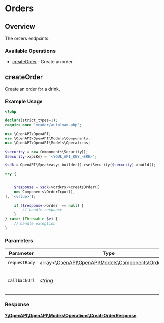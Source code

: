 # Orders


## Overview

The orders endpoints.

### Available Operations

* [createOrder](#createorder) - Create an order.

## createOrder

Create an order for a drink.

### Example Usage

```php
<?php

declare(strict_types=1);
require_once 'vendor/autoload.php';

use \OpenAPI\OpenAPI;
use \OpenAPI\OpenAPI\Models\Components;
use \OpenAPI\OpenAPI\Models\Operations;

$security = new Components\Security();
$security->apiKey = '<YOUR_API_KEY_HERE>';

$sdk = OpenAPI\Speakeasy::builder()->setSecurity($security)->build();

try {
    

    $response = $sdk->orders->createOrder([
    new Components\OrderInput(),
], '<value>');

    if ($response->order !== null) {
        // handle response
    }
} catch (Throwable $e) {
    // handle exception
}
```

### Parameters

| Parameter                                                                                     | Type                                                                                          | Required                                                                                      | Description                                                                                   |
| --------------------------------------------------------------------------------------------- | --------------------------------------------------------------------------------------------- | --------------------------------------------------------------------------------------------- | --------------------------------------------------------------------------------------------- |
| `requestBody`                                                                                 | array<[\OpenAPI\OpenAPI\Models\Components\OrderInput](../../Models/Components/OrderInput.md)> | :heavy_check_mark:                                                                            | N/A                                                                                           |
| `callbackUrl`                                                                                 | *string*                                                                                      | :heavy_minus_sign:                                                                            | The url to call when the order is updated.                                                    |


### Response

**[?\OpenAPI\OpenAPI\Models\Operations\CreateOrderResponse](../../Models/Operations/CreateOrderResponse.md)**

